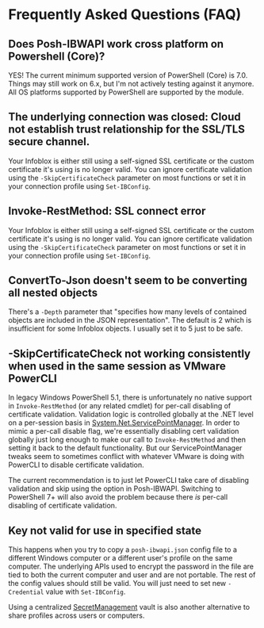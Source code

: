 # Frequently Asked Questions (FAQ)

## Does Posh-IBWAPI work cross platform on Powershell (Core)?

YES! The current minimum supported version of PowerShell (Core) is 7.0. Things may still work on 6.x, but I'm not actively testing against it anymore. All OS platforms supported by PowerShell are supported by the module.

## The underlying connection was closed: Cloud not establish trust relationship for the SSL/TLS secure channel.

Your Infoblox is either still using a self-signed SSL certificate or the custom certificate it's using is no longer valid. You can ignore certificate validation using the `-SkipCertificateCheck` parameter on most functions or set it in your connection profile using `Set-IBConfig`.

## Invoke-RestMethod: SSL connect error

Your Infoblox is either still using a self-signed SSL certificate or the custom certificate it's using is no longer valid. You can ignore certificate validation using the `-SkipCertificateCheck` parameter on most functions or set it in your connection profile using `Set-IBConfig`.

## ConvertTo-Json doesn't seem to be converting all nested objects

There's a `-Depth` parameter that "specifies how many levels of contained objects are included in the JSON representation". The default is 2 which is insufficient for some Infoblox objects. I usually set it to 5 just to be safe.

## -SkipCertificateCheck not working consistently when used in the same session as VMware PowerCLI

In legacy Windows PowerShell 5.1, there is unfortunately no native support in `Invoke-RestMethod` (or any related cmdlet) for per-call disabling of certificate validation. Validation logic is controlled globally at the .NET level on a per-session basis in [System.Net.ServicePointManager](https://msdn.microsoft.com/en-us/library/system.net.servicepointmanager(v=vs.110).aspx). In order to mimic a per-call disable flag, we're essentially disabling cert validation globally just long enough to make our call to `Invoke-RestMethod` and then setting it back to the default functionality.  But our ServicePointManager tweaks seem to sometimes conflict with whatever VMware is doing with PowerCLI to disable certificate validation.

The current recommendation is to just let PowerCLI take care of disabling validation and skip using the option in Posh-IBWAPI. Switching to PowerShell 7+ will also avoid the problem because there *is* per-call disabling of certificate validation.

## Key not valid for use in specified state

This happens when you try to copy a `posh-ibwapi.json` config file to a different Windows computer or a different user's profile on the same computer. The underlying APIs used to encrypt the password in the file are tied to both the current computer and user and are not portable. The rest of the config values should still be valid. You will just need to set new `-Credential` value with `Set-IBConfig`.

Using a centralized [SecretManagement](https://devblogs.microsoft.com/powershell/secretmanagement-and-secretstore-are-generally-available/) vault is also another alternative to share profiles across users or computers.
